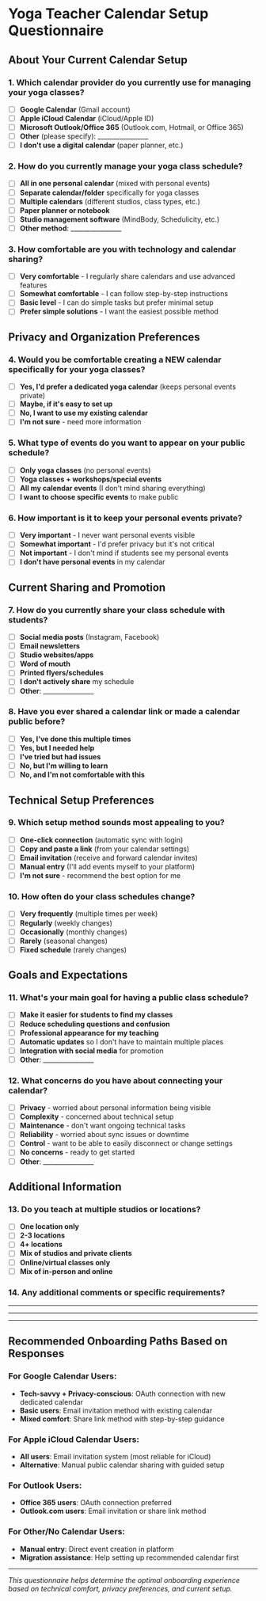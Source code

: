 # Yoga Teacher Calendar Setup Questionnaire

## About Your Current Calendar Setup

### 1. Which calendar provider do you currently use for managing your yoga classes?
- [ ] **Google Calendar** (Gmail account)
- [ ] **Apple iCloud Calendar** (iCloud/Apple ID)
- [ ] **Microsoft Outlook/Office 365** (Outlook.com, Hotmail, or Office 365)
- [ ] **Other** (please specify): ________________
- [ ] **I don't use a digital calendar** (paper planner, etc.)

### 2. How do you currently manage your yoga class schedule?
- [ ] **All in one personal calendar** (mixed with personal events)
- [ ] **Separate calendar/folder** specifically for yoga classes
- [ ] **Multiple calendars** (different studios, class types, etc.)
- [ ] **Paper planner or notebook**
- [ ] **Studio management software** (MindBody, Schedulicity, etc.)
- [ ] **Other method**: ________________

### 3. How comfortable are you with technology and calendar sharing?
- [ ] **Very comfortable** - I regularly share calendars and use advanced features
- [ ] **Somewhat comfortable** - I can follow step-by-step instructions
- [ ] **Basic level** - I can do simple tasks but prefer minimal setup
- [ ] **Prefer simple solutions** - I want the easiest possible method

## Privacy and Organization Preferences

### 4. Would you be comfortable creating a NEW calendar specifically for your yoga classes?
- [ ] **Yes, I'd prefer a dedicated yoga calendar** (keeps personal events private)
- [ ] **Maybe, if it's easy to set up**
- [ ] **No, I want to use my existing calendar**
- [ ] **I'm not sure** - need more information

### 5. What type of events do you want to appear on your public schedule?
- [ ] **Only yoga classes** (no personal events)
- [ ] **Yoga classes + workshops/special events**
- [ ] **All my calendar events** (I don't mind sharing everything)
- [ ] **I want to choose specific events** to make public

### 6. How important is it to keep your personal events private?
- [ ] **Very important** - I never want personal events visible
- [ ] **Somewhat important** - I'd prefer privacy but it's not critical
- [ ] **Not important** - I don't mind if students see my personal events
- [ ] **I don't have personal events** in my calendar

## Current Sharing and Promotion

### 7. How do you currently share your class schedule with students?
- [ ] **Social media posts** (Instagram, Facebook)
- [ ] **Email newsletters**
- [ ] **Studio websites/apps**
- [ ] **Word of mouth**
- [ ] **Printed flyers/schedules**
- [ ] **I don't actively share** my schedule
- [ ] **Other**: ________________

### 8. Have you ever shared a calendar link or made a calendar public before?
- [ ] **Yes, I've done this multiple times**
- [ ] **Yes, but I needed help**
- [ ] **I've tried but had issues**
- [ ] **No, but I'm willing to learn**
- [ ] **No, and I'm not comfortable with this**

## Technical Setup Preferences

### 9. Which setup method sounds most appealing to you?
- [ ] **One-click connection** (automatic sync with login)
- [ ] **Copy and paste a link** (from your calendar settings)
- [ ] **Email invitation** (receive and forward calendar invites)
- [ ] **Manual entry** (I'll add events myself to your platform)
- [ ] **I'm not sure** - recommend the best option for me

### 10. How often do your class schedules change?
- [ ] **Very frequently** (multiple times per week)
- [ ] **Regularly** (weekly changes)
- [ ] **Occasionally** (monthly changes)
- [ ] **Rarely** (seasonal changes)
- [ ] **Fixed schedule** (rarely changes)

## Goals and Expectations

### 11. What's your main goal for having a public class schedule?
- [ ] **Make it easier for students to find my classes**
- [ ] **Reduce scheduling questions and confusion**
- [ ] **Professional appearance for my teaching**
- [ ] **Automatic updates** so I don't have to maintain multiple places
- [ ] **Integration with social media** for promotion
- [ ] **Other**: ________________

### 12. What concerns do you have about connecting your calendar?
- [ ] **Privacy** - worried about personal information being visible
- [ ] **Complexity** - concerned about technical setup
- [ ] **Maintenance** - don't want ongoing technical tasks
- [ ] **Reliability** - worried about sync issues or downtime
- [ ] **Control** - want to be able to easily disconnect or change settings
- [ ] **No concerns** - ready to get started
- [ ] **Other**: ________________

## Additional Information

### 13. Do you teach at multiple studios or locations?
- [ ] **One location only**
- [ ] **2-3 locations**
- [ ] **4+ locations**
- [ ] **Mix of studios and private clients**
- [ ] **Online/virtual classes only**
- [ ] **Mix of in-person and online**

### 14. Any additional comments or specific requirements?
_________________________________________________
_________________________________________________

---

## Recommended Onboarding Paths Based on Responses

### For Google Calendar Users:
- **Tech-savvy + Privacy-conscious**: OAuth connection with new dedicated calendar
- **Basic users**: Email invitation method with existing calendar
- **Mixed comfort**: Share link method with step-by-step guidance

### For Apple iCloud Calendar Users:
- **All users**: Email invitation system (most reliable for iCloud)
- **Alternative**: Manual public calendar sharing with guided setup

### For Outlook Users:
- **Office 365 users**: OAuth connection preferred
- **Outlook.com users**: Email invitation or share link method

### For Other/No Calendar Users:
- **Manual entry**: Direct event creation in platform
- **Migration assistance**: Help setting up recommended calendar first

---

*This questionnaire helps determine the optimal onboarding experience based on technical comfort, privacy preferences, and current setup.* 